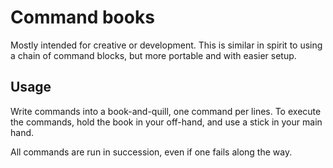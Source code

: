 # Command books

Mostly intended for creative or development. 
This is similar in spirit to using a chain of command blocks, but more portable and with easier setup.

## Usage

Write commands into a book-and-quill, one command per lines. 
To execute the commands, hold the book in your off-hand, and use a stick in your main hand.

All commands are run in succession, even if one fails along the way.
